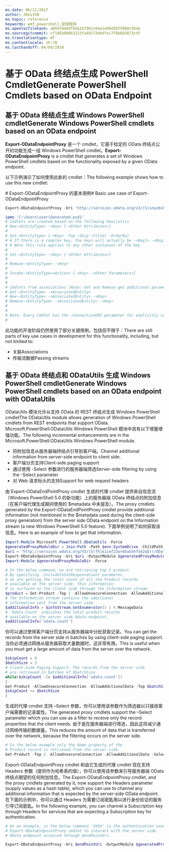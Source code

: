 ```yaml
---
ms.date: 06/12/2017
author: JKeithB
ms.topic: reference
keywords: wmf,powershell,安装程序
ms.openlocfilehash: a8947844df0da167961c64e1e09d5075960c95de
ms.sourcegitcommit: cf195b090b3223fa4917206dfec7f0b603873cdf
ms.translationtype: HT
ms.contentlocale: zh-CN
ms.lasthandoff: 04/09/2018
---
```

# <a name="generate-powershell-cmdlets-based-on-odata-endpoint"></a><span data-ttu-id="876ce-102">基于 OData 终结点生成 PowerShell Cmdlet</span><span class="sxs-lookup"><span data-stu-id="876ce-102">Generate PowerShell Cmdlets based on OData Endpoint</span></span>
<a name="generate-windows-powershell-cmdlets-based-on-an-odata-endpoint"></a><span data-ttu-id="876ce-103">基于 OData 终结点生成 Windows PowerShell cmdlet</span><span class="sxs-lookup"><span data-stu-id="876ce-103">Generate Windows PowerShell cmdlets based on an OData endpoint</span></span>
--------------------------------------------------------------

<span data-ttu-id="876ce-104">**Export-ODataEndpointProxy** 是一个 cmdlet，它基于给定的 OData 终结点公开的功能生成一组 Windows PowerShell cmdlet。</span><span class="sxs-lookup"><span data-stu-id="876ce-104">**Export-ODataEndpointProxy** is a cmdlet that generates a set of Windows PowerShell cmdlets based on the functionality exposed by a given OData endpoint.</span></span>

<span data-ttu-id="876ce-105">以下示例演示了如何使用此新的 cmdlet：</span><span class="sxs-lookup"><span data-stu-id="876ce-105">The following example shows how to use this new cmdlet:</span></span>

<span data-ttu-id="876ce-106">\# Export-ODataEndpointProxy 的基本用例</span><span class="sxs-lookup"><span data-stu-id="876ce-106">\# Basic use case of Export-ODataEndpointProxy</span></span>

```powershell
Export-ODataEndpointProxy -Uri 'http://services.odata.org/v3/(S(snyobsk1hhutkb2yulwldgf1))/odata/odata.svc' -OutputModule C:\Users\user\Generated.psd1

ipmo 'C:\Users\user\Generated.psd1'
# Cmdlets are created based on the following heuristics
# New-<EntityType> -<Key> [-<Other Attributes>]
#
# Get-<EntityType> [-<Key> -Top –Skip –Filter -OrderBy]
# # If there is a complex key, the keys will actually be -<Key1> -<Key2>…
# # Note this rule applies to any other instances of the key
#
# Set-<EntityType> -<Key> [-<Other Attributes>]
#
# Remove-<EntityType> -<Key>
#
# Invoke-<EntityType><Action> [-<Key> -<Other Parameters>]
#
#
# Cmdlets from associations (Note: Get and Remove get additional parameter sets)
# Get-<EntityType> -<AssociatedEntity>
# New-<EntityType> -<AssociatedEntity> -<Key>
# Remove-<EntityType> -<AssociatedEntity> -<Key>
#
#
# Note: Every cmdlet has the –ConnectionURI parameter for explicitly setting the URI of the endpoint. This normally uses the same address that you gave the Export-ODataEndpointProxy cmdlet, but can be overridden in this fashion for the sake of similar endpoints.
#
```

<span data-ttu-id="876ce-107">此功能的开发阶段仍然使用了部分关键用例，包括但不限于：</span><span class="sxs-lookup"><span data-stu-id="876ce-107">There are still parts of key use cases in development for this functionality, including, but not limited to:</span></span>
-   <span data-ttu-id="876ce-108">关联</span><span class="sxs-lookup"><span data-stu-id="876ce-108">Associations</span></span>
-   <span data-ttu-id="876ce-109">传输流数据</span><span class="sxs-lookup"><span data-stu-id="876ce-109">Passing streams</span></span>

<a name="generate-windows-powershell-cmdlets-based-on-an-odata-endpoint-with-odatautils"></a><span data-ttu-id="876ce-110">基于 OData 终结点和 ODataUtils 生成 Windows PowerShell cmdlet</span><span class="sxs-lookup"><span data-stu-id="876ce-110">Generate Windows PowerShell cmdlets based on an OData endpoint with ODataUtils</span></span>
------------------------------------------------------------------------------
<span data-ttu-id="876ce-111">ODataUtils 模块允许从支持 OData 的 REST 终结点生成 Windows PowerShell cmdlet</span><span class="sxs-lookup"><span data-stu-id="876ce-111">The ODataUtils module allows generation of Windows PowerShell cmdlets from REST endpoints that support OData.</span></span> <span data-ttu-id="876ce-112">Microsoft.PowerShell.ODataUtils Windows PowerShell 模块中具有以下增量增强功能。</span><span class="sxs-lookup"><span data-stu-id="876ce-112">The following incremental enhancements are in the Microsoft.PowerShell.ODataUtils Windows PowerShell module.</span></span>
-   <span data-ttu-id="876ce-113">将附加信息从服务器端终结点引导到客户端。</span><span class="sxs-lookup"><span data-stu-id="876ce-113">Channel additional information from server-side endpoint to client side.</span></span>
-   <span data-ttu-id="876ce-114">客户端分页支持</span><span class="sxs-lookup"><span data-stu-id="876ce-114">Client-side paging support</span></span>
-   <span data-ttu-id="876ce-115">通过使用 -Select 参数进行的服务器端筛选</span><span class="sxs-lookup"><span data-stu-id="876ce-115">Server-side filtering by using the -Select parameter</span></span>
-   <span data-ttu-id="876ce-116">对 Web 请求标头的支持</span><span class="sxs-lookup"><span data-stu-id="876ce-116">Support for web request headers</span></span>

<span data-ttu-id="876ce-117">由 Export-ODataEndPointProxy cmdlet 生成的代理 cmdlet 提供来自信息流（Windows PowerShell 5.0 的新功能）上的服务器端 OData 终结点的附加信息（在客户端代理生成期间使用的 $metadata 中未提及）。</span><span class="sxs-lookup"><span data-stu-id="876ce-117">The proxy cmdlets generated by the Export-ODataEndPointProxy cmdlet provide additional information (not mentioned in the $metadata used during the client-side proxy generation) from the server side OData endpoint on the Information stream (a new Windows PowerShell 5.0 feature).</span></span> <span data-ttu-id="876ce-118">下面举例说明了如何获取该信息。</span><span class="sxs-lookup"><span data-stu-id="876ce-118">Here is an example of how to get that information.</span></span>
```powershell
Import-Module Microsoft.PowerShell.ODataUtils -Force
$generatedProxyModuleDir = Join-Path -Path $env:SystemDrive -ChildPath 'ODataDemoProxy'
$uri = "http://services.odata.org/V3/(S(fhleiief23wrm5a5nhf542q5))/OData/OData.svc/"
Export-ODataEndpointProxy -Uri $uri -OutputModule $generatedProxyModuleDir -Force -AllowUnSecureConnection -Verbose -AllowClobber
Import-Module $generatedProxyModuleDir -Force

# In the below command, we are retrieving top 1 product.
# By specifying -IncludeTotalResponseCount parameter,
# we are getting the total count of all the Product records
# available on the server side. This information
# is surfaced on the client side through the Information stream.
$product = Get-Product -Top 1 -AllowUnsecureConnection -AllowAdditionalData -IncludeTotalResponseCount -InformationVariable infoStream
# The Information stream contains the additional
# information sent from the server side.
$additionalInfo = $infoStream.GetEnumerator() | % MessageData
# 'Odata.Count' indicates the total product records
# available on the server side Odata endpoint.
$additionalInfo['odata.count']
```

<span data-ttu-id="876ce-119">你可以通过使用客户端分页支持从服务器端中分批获取记录。</span><span class="sxs-lookup"><span data-stu-id="876ce-119">You can get the records from the server side in batches by using client-side paging support.</span></span> <span data-ttu-id="876ce-120">当你必须通过网络从服务器获取大量数据时，这非常有用。</span><span class="sxs-lookup"><span data-stu-id="876ce-120">This is useful when you must get a large amount of data from the server over the network.</span></span>
```powershell
$skipCount = 0
$batchSize = 3
# Client-Side Paging Support: The records from the server side
# are retrieved in batches of $batchSize
while($skipCount -le $additionalInfo['odata.count'])
{
Get-Product -AllowUnsecureConnection -AllowAdditionalData -Top $batchSize -Skip $skipCount
$skipCount += $batchSize
}
```

<span data-ttu-id="876ce-121">生成的代理 cmdlet 支持 –Select 参数，你可以使用该参数作为筛选器以只接收客户端需要的记录属性。</span><span class="sxs-lookup"><span data-stu-id="876ce-121">The generated proxy cmdlets support the –Select parameter which you can use as a filter to receive only the record properties that the client needs.</span></span> <span data-ttu-id="876ce-122">由于是在服务器端进行筛选，因此这将减少通过网络传输的数据量。</span><span class="sxs-lookup"><span data-stu-id="876ce-122">This reduces the amount of data that is transferred over the network, because the filtering occurs on the server side.</span></span>
```powershell
# In the below example only the Name property of the
# Product record is retrieved from the server side.
Get-Product -Top 2 -AllowUnsecureConnection -AllowAdditionalData -Select Name
```

<span data-ttu-id="876ce-123">Export-ODataEndpointProxy cmdlet 和由它生成的代理 cmdlet 现在支持 Headers 参数（提供作为哈希表的值），你可以使用该参数来引导服务器端 OData 终结点期望的任何附加信息。</span><span class="sxs-lookup"><span data-stu-id="876ce-123">The Export-ODataEndpointProxy cmdlet, and the proxy cmdlets generated by it, now support the Headers parameter (supply values as a hash table), which you can use to channel any additional information that is expected by the server-side OData endpoint.</span></span> <span data-ttu-id="876ce-124">在下面的示例中，你可以通过 Headers 为需要订阅密匙用以进行身份验证的服务引导订阅密匙。</span><span class="sxs-lookup"><span data-stu-id="876ce-124">In the following example, you can channel a Subscription key through Headers for services that are expecting a Subscription key for authentication.</span></span>
```powershell
# As an example, in the below command 'XXXX' is the authentication used by the
# Export-ODataEndpointProxy cmdlet to interact with the server-side
# OData endpoint accessed through $endPointUri.

Export-ODataEndpointProxy -Uri $endPointUri -OutputModule $generatedProxyModuleDir -Force -AllowUnSecureConnection -Verbose -Headers @{'subscription-key'='XXXX'}
```